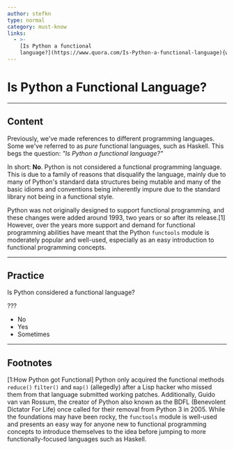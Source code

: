```yaml
---
author: stefkn
type: normal
category: must-know
links:
  - >-
    [Is Python a functional
    language?](https://www.quora.com/Is-Python-a-functional-language){website}
---
```


# Is Python a Functional Language?


---

## Content

Previously, we've made references to different programming languages. Some we've referred to as *pure* functional languages, such as Haskell. This begs the question: *"Is Python a functional language?"*

In short: **No**. Python is not considered a functional programming language. This is due to a family of reasons that disqualify the language, mainly due to many of Python's standard data structures being mutable and many of the basic idioms and conventions being inherently impure due to the standard library not being in a functional style.

Python was not originally designed to support functional programming, and these changes were added around 1993, two years or so after its release.[1] However, over the years more support and demand for functional programming abilities have meant that the Python `functools` module is moderately popular and well-used, especially as an easy introduction to functional programming concepts.


---

## Practice

Is Python considered a functional language?

???

- No
- Yes
- Sometimes


---

## Footnotes

[1:How Python got Functional]
Python only acquired the functional methods `reduce()` `filter()` and `map()` (allegedly) after a Lisp hacker who missed them from that language submitted working patches. Additionally, Guido van van Rossum, the creator of Python also known as the BDFL (Benevolent Dictator For Life) once called for their removal from Python 3 in 2005. While the foundations may have been rocky, the `functools` module is well-used and presents an easy way for anyone new to functional programming concepts to introduce themselves to the idea before jumping to more functionally-focused languages such as Haskell.
 
